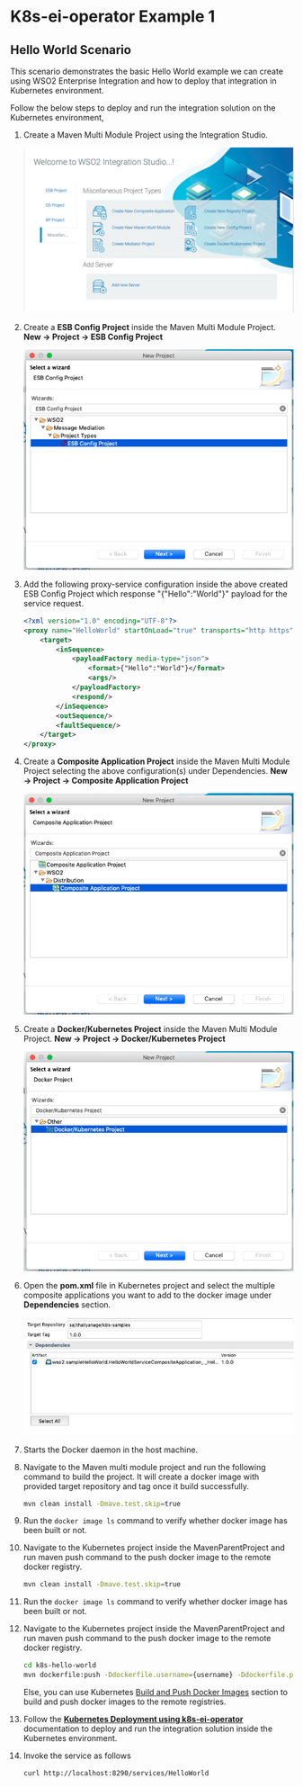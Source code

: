 # K8s-ei-operator Example 1

## Hello World Scenario

This scenario demonstrates the basic Hello World example we can create using WSO2 Enterprise Integration and how to deploy that integration in Kubernetes environment.

Follow the below steps to deploy and run the integration solution on the Kubernetes environment,

1.  Create a Maven Multi Module Project using the Integration Studio.

    ![Create Maven Multi Module Project](../../../assets/img/create_project/docker_k8s_project/create-maven-project.png) 
    
2.  Create a **ESB Config Project** inside the Maven Multi Module Project.
    **New → Project → ESB Config Project**
    
    ![Create ESB Config Project](../../../assets/img/create_project/docker_k8s_project/esb-config.png) 
    
3.  Add the following proxy-service configuration inside the above created ESB Config Project which response "{"Hello":"World"}" payload for the service request.
    ```xml
    <?xml version="1.0" encoding="UTF-8"?>
    <proxy name="HelloWorld" startOnLoad="true" transports="http https" xmlns="http://ws.apache.org/ns/synapse">
        <target>
            <inSequence>
                <payloadFactory media-type="json">
                    <format>{"Hello":"World"}</format>
                    <args/>
                </payloadFactory>
                <respond/>
            </inSequence>
            <outSequence/>
            <faultSequence/>
        </target>
    </proxy>
    ```
    
4.  Create a **Composite Application Project** inside the Maven Multi Module Project selecting the above configuration(s) under Dependencies.
    **New → Project → Composite Application Project**
    
    ![Create Composite Application Project](../../../assets/img/create_project/docker_k8s_project/composite-proj.png)    

5.  Create a **Docker/Kubernetes Project** inside the Maven Multi Module Project.
    **New → Project → Docker/Kubernetes Project**
    
    ![Create Docker/Kubernetes Project](../../../assets/img/create_project/docker_k8s_project/k8s-proj.png)    

6.  Open the **pom.xml** file in Kubernetes project and select the multiple composite applications you want to add to the docker image under **Dependencies** section.

    ![Select composite projects](../../../assets/img/create_project/docker_k8s_project/select-dependency.png) 
    
6.  Starts the Docker daemon in the host machine.

7.  Navigate to the Maven multi module project and run the following command to build the project. It will create a docker image with provided target repository and tag once it build successfully.
    ```bash
    mvn clean install -Dmave.test.skip=true
    ```
8.  Run the `docker image ls` command to verify whether docker image has been built or not. 

9.  Navigate to the Kubernetes project inside the MavenParentProject and run maven push command to the push docker image to the remote docker registry.
    ```bash
    mvn clean install -Dmave.test.skip=true
    ```
8.  Run the ```docker image ls``` command to verify whether docker image has been built or not. 

9.  Navigate to the Kubernetes project inside the MavenParentProject and run maven push command to the push docker image to the remote docker registry.
    ```bash
    cd k8s-hello-world
    mvn dockerfile:push -Ddockerfile.username={username} -Ddockerfile.password={password}
    ``` 

    Else, you can use Kubernetes [Build and Push Docker Images](https://ei.docs.wso2.com/en/latest/micro-integrator/develop/create-kubernetes-project/#build-and-push-docker-images) section to build and push docker images to the remote registries.
    
10. Follow the **[Kubernetes Deployment using k8s-ei-operator](https://ei.docs.wso2.com/en/latest/micro-integrator/develop/kubernetes_deployment/)** documentation to deploy and run the integration solution inside the Kubernetes environment.

11. Invoke the service as follows

    ```bash
    curl http://localhost:8290/services/HelloWorld
    ```  
    